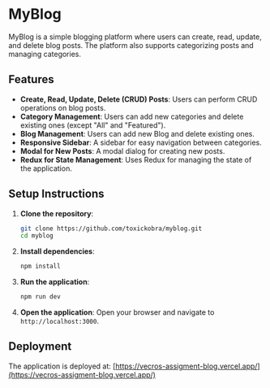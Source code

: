 # MyBlog

MyBlog is a simple blogging platform where users can create, read, update, and delete blog posts. The platform also supports categorizing posts and managing categories.

## Features

- **Create, Read, Update, Delete (CRUD) Posts**: Users can perform CRUD operations on blog posts.
- **Category Management**: Users can add new categories and delete existing ones (except "All" and "Featured").
- **Blog Management**: Users can add new Blog and delete existing ones.
- **Responsive Sidebar**: A sidebar for easy navigation between categories.
- **Modal for New Posts**: A modal dialog for creating new posts.
- **Redux for State Management**: Uses Redux for managing the state of the application.

## Setup Instructions

1. **Clone the repository**:
    ```bash
    git clone https://github.com/toxickobra/myblog.git
    cd myblog
    ```

2. **Install dependencies**:
    ```bash
    npm install
    ```

3. **Run the application**:
    ```bash
    npm run dev
    ```

4. **Open the application**:
    Open your browser and navigate to `http://localhost:3000`.

## Deployment

The application is deployed at: [https://vecros-assigment-blog.vercel.app/](https://vecros-assigment-blog.vercel.app/)

